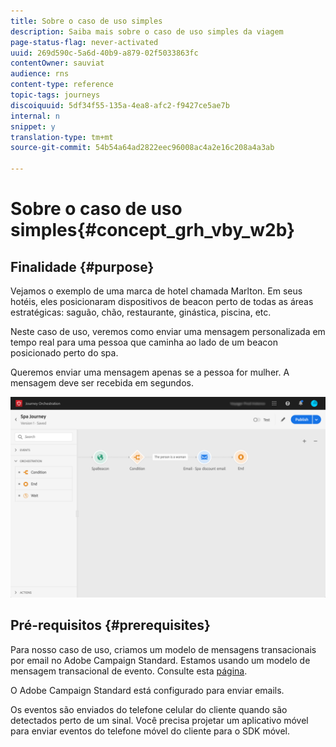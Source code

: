 ```yaml
---
title: Sobre o caso de uso simples
description: Saiba mais sobre o caso de uso simples da viagem
page-status-flag: never-activated
uuid: 269d590c-5a6d-40b9-a879-02f5033863fc
contentOwner: sauviat
audience: rns
content-type: reference
topic-tags: journeys
discoiquuid: 5df34f55-135a-4ea8-afc2-f9427ce5ae7b
internal: n
snippet: y
translation-type: tm+mt
source-git-commit: 54b54a64ad2822eec96008ac4a2e16c208a4a3ab

---
```



# Sobre o caso de uso simples{#concept_grh_vby_w2b}

## Finalidade {#purpose}

Vejamos o exemplo de uma marca de hotel chamada Marlton. Em seus hotéis, eles posicionaram dispositivos de beacon perto de todas as áreas estratégicas: saguão, chão, restaurante, ginástica, piscina, etc.

Neste caso de uso, veremos como enviar uma mensagem personalizada em tempo real para uma pessoa que caminha ao lado de um beacon posicionado perto do spa.

Queremos enviar uma mensagem apenas se a pessoa for mulher. A mensagem deve ser recebida em segundos.

![](../assets/journeyuc1_16.png)

## Pré-requisitos {#prerequisites}

Para nosso caso de uso, criamos um modelo de mensagens transacionais por email no Adobe Campaign Standard. Estamos usando um modelo de mensagem transacional de evento. Consulte esta [página](https://docs.adobe.com/content/help/en/campaign-standard/using/communication-channels/transactional-messaging/about-transactional-messaging.html).

O Adobe Campaign Standard está configurado para enviar emails.

Os eventos são enviados do telefone celular do cliente quando são detectados perto de um sinal. Você precisa projetar um aplicativo móvel para enviar eventos do telefone móvel do cliente para o SDK móvel.